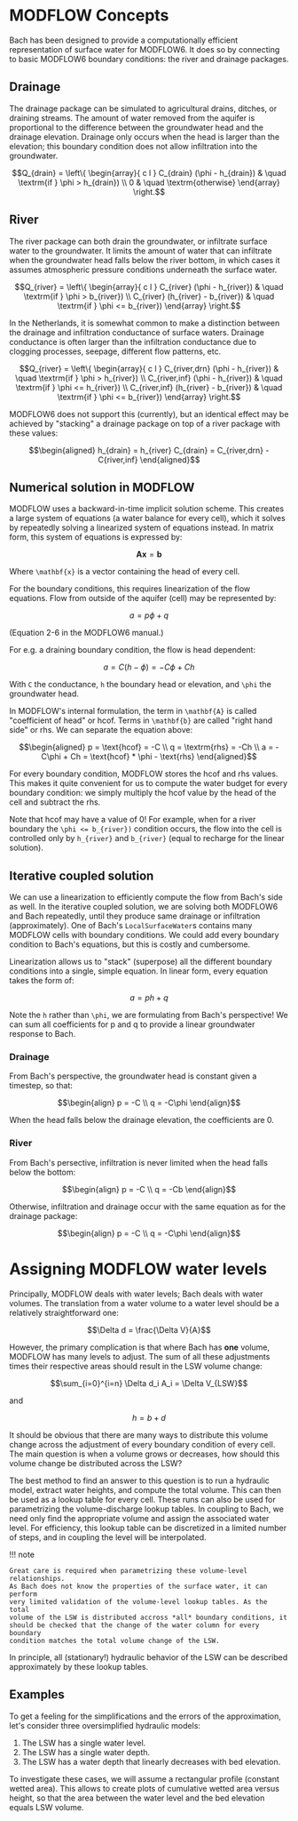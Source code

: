 # MODFLOW Concepts

Bach has been designed to provide a computationally efficient representation of
surface water for MODFLOW6. It does so by connecting to basic MODFLOW6 boundary
conditions: the river and drainage packages.

## Drainage

The drainage package can be simulated to agricultural drains, ditches, or
draining streams. The amount of water removed from the aquifer is proportional
to the difference between the groundwater head and the drainage elevation.
Drainage only occurs when the head is larger than the elevation; this boundary
condition does not allow infiltration into the groundwater.

```math
Q_{drain} = \left\{ 
    \begin{array}{ c l }
        C_{drain} (\phi - h_{drain}) & \quad \textrm{if } \phi > h_{drain}) \\
        0                            & \quad \textrm{otherwise}
     \end{array}
\right.
```

## River

The river package can both drain the groundwater, or infiltrate surface water
to the groundwater. It limits the amount of water that can infiltrate when
the groundwater head falls below the river bottom, in which cases it assumes
atmospheric pressure conditions underneath the surface water. 

```math
Q_{river} = \left\{ 
    \begin{array}{ c l }
        C_{river} (\phi - h_{river}) & \quad \textrm{if } \phi > b_{river}) \\
        C_{river} (h_{river} - b_{river}) & \quad \textrm{if } \phi <= b_{river})
     \end{array}
\right.
```

In the Netherlands, it is somewhat common to make a distinction between the
drainage and infiltration conductance of surface waters. Drainage conductance
is often larger than the infiltration conductance due to clogging processes,
seepage, different flow patterns, etc.

```math
Q_{river} = \left\{ 
    \begin{array}{ c l }
        C_{river,drn} (\phi - h_{river}) & \quad \textrm{if } \phi > h_{river}) \\
        C_{river,inf} (\phi - h_{river}) & \quad \textrm{if } \phi <= h_{river}) \\
        C_{river,inf} (h_{river} - b_{river}) & \quad \textrm{if } \phi <= b_{river})
     \end{array}
\right.
```

MODFLOW6 does not support this (currently), but an identical effect may be
achieved by "stacking" a drainage package on top of a river package with these
values:

```math
\begin{aligned}
h_{drain} = h_{river}
C_{drain} = C_{river,drn} - C{river,inf}
\end{aligned}
```

## Numerical solution in MODFLOW

MODFLOW uses a backward-in-time implicit solution scheme. This creates a large
system of equations (a water balance for every cell), which it solves by
repeatedly solving a linearized system of equations instead. In matrix form,
this system of equations is expressed by:

```math
\mathbf{Ax} = \mathbf{b}
```

Where ``\mathbf{x}`` is a vector containing the head of every cell.

For the boundary conditions, this requires linearization of the flow equations.
Flow from outside of the aquifer (cell) may be represented by:

```math
a = p\phi + q
```

(Equation 2-6 in the MODFLOW6 manual.)

For e.g. a draining boundary condition, the flow is head dependent:

```math
a = C(h - \phi) = -C\phi + Ch
```

With ``C`` the conductance, ``h`` the boundary head or elevation, and ``\phi``
the groundwater head.

In MODFLOW's internal formulation, the term in ``\mathbf{A}`` is called
"coefficient of head" or hcof. Terms in ``\mathbf{b}`` are called "right hand
side" or rhs. We can separate the equation above:

```math
\begin{aligned}
p = \text{hcof} = -C \\
q = \textrm{rhs} = -Ch \\
a = -C\phi + Ch = \text{hcof} * \phi - \text{rhs}
\end{aligned}
```

For every boundary condition, MODFLOW stores the hcof and rhs values. This
makes it quite convenient for us to compute the water budget for every boundary
condition: we simply multiply the hcof value by the head of the cell and
subtract the rhs.

Note that hcof may have a value of 0! For example, when for a river boundary
the ``\phi <= b_{river})`` condition occurs, the flow into the cell is
controlled only by ``h_{river}`` and ``b_{river}`` (equal to recharge for the
linear solution).

## Iterative coupled solution

We can use a linearization to efficiently compute the flow from Bach's side as
well. In the iterative coupled solution, we are solving both MODFLOW6 and Bach
repeatedly, until they produce same drainage or infiltration (approximately).
One of Bach's `LocalSurfaceWater`s contains many MODFLOW cells with boundary
conditions. We could add every boundary condition to Bach's equations, but this
is costly and cumbersome.

Linearization allows us to "stack" (superpose) all the different boundary
conditions into a single, simple equation. In linear form, every equation takes
the form of:

```math
a = ph + q
```

Note the ``h`` rather than ``\phi``, we are formulating from Bach's
perspective! We can sum all coefficients for p and q to provide a linear
groundwater response to Bach.

### Drainage

From Bach's perspective, the groundwater head is constant given a timestep,
so that:

```math
\begin{align}
p = -C \\
q = -C\phi
\end{align}
```

When the head falls below the drainage elevation, the coefficients are 0.

### River

From Bach's persective, infiltration is never limited when the head falls below
the bottom:

```math
\begin{align}
p = -C \\
q = -Cb
\end{align}
```

Otherwise, infiltration and drainage occur with the same equation as for the
drainage package:

```math
\begin{align}
p = -C \\
q = -C\phi
\end{align}
```

# Assigning MODFLOW water levels

Principally, MODFLOW deals with water levels; Bach deals with water volumes.
The translation from a water volume to a water level should be a relatively
straightforward one: 

```math
\Delta d = \frac{\Delta V}{A}
```

However, the primary complication is that where Bach has **one** volume,
MODFLOW has many levels to adjust. The sum of all these adjustments times
their respective areas should result in the LSW volume change:

```math
\sum_{i=0}^{i=n} \Delta d_i A_i = \Delta V_{LSW}
```

and

```math
h = b + d
```

It should be obvious that there are many ways to distribute this volume change
across the adjustment of every boundary condition of every cell. The main
question is when a volume grows or decreases, how should this volume change be
distributed across the LSW?

The best method to find an answer to this question is to run a hydraulic model,
extract water heights, and compute the total volume. This can then be used as a
lookup table for every cell. These runs can also be used for parametrizing the
volume-discharge lookup tables. In coupling to Bach, we need only find the
appropriate volume and assign the associated water level. For efficiency, this
lookup table can be discretized in a limited number of steps, and in coupling
the level will be interpolated.

!!! note

    Great care is required when parametrizing these volume-level relationships.
    As Bach does not know the properties of the surface water, it can perform
    very limited validation of the volume-level lookup tables. As the total
    volume of the LSW is distributed accross *all* boundary conditions, it
    should be checked that the change of the water column for every boundary
    condition matches the total volume change of the LSW.

In principle, all (stationary!) hydraulic behavior of the LSW can be described
approximately by these lookup tables.

## Examples

To get a feeling for the simplifications and the errors of the approximation,
let's consider three oversimplified hydraulic models:

1. The LSW has a single water level.
2. The LSW has a single water depth.
3. The LSW has a water depth that linearly decreases with bed elevation.

To investigate these cases, we will assume a rectangular profile (constant
wetted area). This allows to create plots of cumulative wetted area versus
height, so that the area between the water level and the bed elevation equals
LSW volume.
